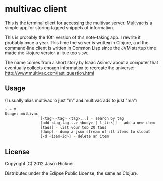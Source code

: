 # multivac client

This is the terminal client for accessing the multivac server. Multivac
is a simple app for storing tagged snippets of information.

This is probably the 10th version of this note-taking app. I rewrite it
probably once a year. This time the server is written in Clojure, and
the command-line client is written in Common Lisp since the JVM startup
time made the Clojure version a little too slow.

The name comes from a short story by Isaac Asimov about a computer that
eventually collects enough information to recreate the universe:
http://www.multivax.com/last_question.html


## Usage

(I usually alias multivac to just "m" and multivac add to just "ma")

```bash
~ ➔ m
Usage: multivac
                [<tag> <tag> <tag>...] - search by tag
                [add <tag,tag...> <body> [-l link]] - add a new item
                [tags] - list your top 20 tags
                [dump] - dump a json stream of all items to stdout
                [-d <item-id>] - delete an item
```

## License

Copyright (C) 2012 Jason Hickner

Distributed under the Eclipse Public License, the same as Clojure.
